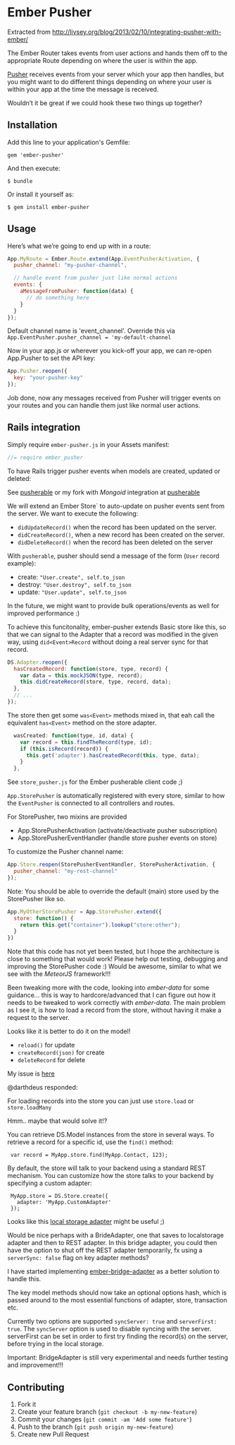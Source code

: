 # Ember Pusher

Extracted from http://livsey.org/blog/2013/02/10/integrating-pusher-with-ember/

The Ember Router takes events from user actions and hands them off to the appropriate Route depending on where the user is within the app.

[Pusher](http://pusher.com/) receives events from your server which your app then handles, but you might want to do different things depending on where your user is within your app at the time the message is received.

Wouldn’t it be great if we could hook these two things up together?

## Installation

Add this line to your application's Gemfile:

    gem 'ember-pusher'

And then execute:

    $ bundle

Or install it yourself as:

    $ gem install ember-pusher

## Usage

Here’s what we’re going to end up with in a route:

```javascript
App.MyRoute = Ember.Route.extend(App.EventPusherActivation, {
  pusher_channel: "my-pusher-channel",

  // handle event from pusher just like normal actions
  events: {
    aMessageFromPusher: function(data) {
      // do something here
    }
  }
});
```

Default channel name is 'event_channel'. Override this via `App.EventPusher.pusher_channel = 'my-default-channel`

Now in your app.js or wherever you kick-off your app, we can re-open App.Pusher to set the API key:

```javascript
App.Pusher.reopen({
  key: "your-pusher-key"
});
```

Job done, now any messages received from Pusher will trigger events on your routes and you can handle them just like normal user actions.

## Rails integration

Simply require `ember-pusher.js` in your Assets manifest:

```javascript
//= require ember_pusher
```

To have Rails trigger pusher events when models are created, updated or deleted:

See [pusherable](https://github.com/tonycoco/pusherable) or my fork with *Mongoid* integration at [pusherable](https://github.com/kristianmandrup/pusherable)

We will extend an Ember Store` to auto-update on pusher events sent from the server.
We want to execute the following:

* `didUpdateRecord()` when the record has been updated on the server.
* `didCreateRecord()`, when a new record has been created on the server.
* `didDeleteRecord()` when the record has been deleted on the server

With `pusherable`, pusher should send a message of the form (`User` record example): 

* create: `"User.create", self.to_json`
* destroy: `"User.destroy", self.to_json`
* update: `"User.update", self.to_json`

In the future, we might want to provide bulk operations/events as well for improved performance :)

To achieve this funcitonality, ember-pusher extends Basic store like this, so that we can signal to the Adapter that a record was modified in the given way, using `did<Event>Record` without doing a real server sync for that record. 

```javascript
DS.Adapter.reopen({
  hasCreatedRecord: function(store, type, record) {
    var data = this.mockJSON(type, record);  
    this.didCreateRecord(store, type, record, data);
  },
  // ...
});
```

The store then get some `was<Event>` methods mixed in, that eah call the equivalent `has<Event>` method on the store adapter.

```javascript
  wasCreated: function(type, id, data) {
    var record = this.findTheRecord(type, id);
    if (this.isRecord(record)) {
      this.get('adapter').hasCreatedRecord(this, type, data);  
    }    
  },
```

See `store_pusher.js` for the Ember pusherable client code ;) 

`App.StorePusher` is automatically registered with every store, similar to how the `EventPusher` is connected to all controllers and routes.

For StorePusher, two mixins are provided

* App.StorePusherActivation (activate/deactivate pusher subscription)
* App.StorePusherEventHandler (handle store pusher events on store)

To customize the Pusher channel name:

```javascript
App.Store.reopen(StorePusherEventHandler, StorePusherActivation, {
  pusher_channel: "my-rest-channel"
});
```

Note: You should be able to override the default (main) store used by the StorePusher like so.

```javascript
App.MyOtherStorePusher = App.StorePusher.extend({
  store: function() {
    return this.get("container").lookup("store:other");
  }
})
```

Note that this code has not yet been tested, but I hope the architecture is close to something that would work! Please help out testing, debugging and improving the StorePusher code :) Would be awesome, similar to what we see with the *MeteorJS* framework!!!

Been tweaking more with the code, looking into *ember-data* for some guidance... this is way to hardcore/advanced that I can figure out how it needs to be tweaked to work correctly with *ember-data*. The main problem as I see it, is how to load a record from the store, without having it make a request to the server.

Looks like it is better to do it on the model!

* `reload()` for update
* `createRecord(json)` for create
* `deleteRecord` for delete

My issue is [here](https://github.com/emberjs/data/issues/867#issuecomment-16185998)

@darthdeus responded:

For loading records into the store you can just use `store.load` or `store.loadMany`

Hmm.. maybe that would solve it!?

You can retrieve DS.Model instances from the store in several ways. To retrieve
a record for a specific id, use the `find()` method:

     var record = MyApp.store.find(MyApp.Contact, 123);

 By default, the store will talk to your backend using a standard REST mechanism.
 You can customize how the store talks to your backend by specifying a custom adapter:

     MyApp.store = DS.Store.create({
       adapter: 'MyApp.CustomAdapter'
     });

Looks like this [local storage adapter](https://github.com/rpflorence/ember-localstorage-adapter/blob/master/localstorage_adapter.js) might be useful ;)

Would be nice perhaps with a BrideAdapter, one that saves to localstorage adapter and then to REST adapter. In this bridge adapter, you could then have the option to shut off the REST adapter temporarily, fx using a `serverSync: false` flag on key adapter methods?

I have started implementing [ember-bridge-adapter](https://github.com/kristianmandrup/ember-bridge-adapter) as a better solution to handle this.

The key model methods should now take an optional options hash, which is passed around to the most essential functions of adapter, store, transaction etc.

Currently two options are supported `syncServer: true` and `serverFirst: true`.
The `syncServer` option is used to disable syncing with the server.
serverFirst can be set in order to first try finding the record(s) on the server, before trying in the local storage. 

Important: BridgeAdapter is still very experimental and needs further testing and improvement!!!


## Contributing

1. Fork it
2. Create your feature branch (`git checkout -b my-new-feature`)
3. Commit your changes (`git commit -am 'Add some feature'`)
4. Push to the branch (`git push origin my-new-feature`)
5. Create new Pull Request
